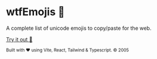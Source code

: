 # wtfEmojis 🤪

A complete list of unicode emojis to copy/paste for the web.

[Try it out 👀](https://wtfemojis.vercel.app/)

<sup>Built with ❤️ using Vite, React, Tailwind & Typescript. ©️ 2005</sup>